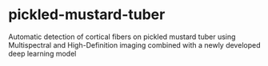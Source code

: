 # pickled-mustard-tuber
Automatic detection of cortical fibers on pickled mustard tuber using Multispectral and High-Definition imaging combined with a newly developed deep learning model
